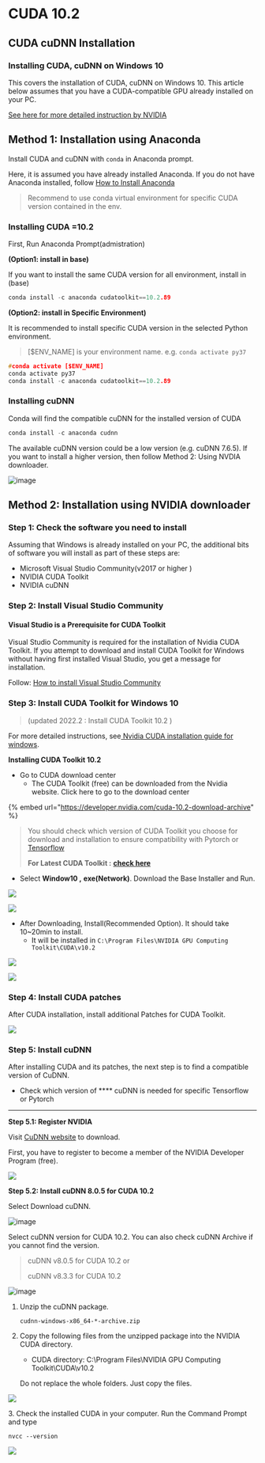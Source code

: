 # CUDA 10.2

## CUDA cuDNN Installation

### Installing CUDA, cuDNN on Windows 10

This covers the installation of CUDA, cuDNN on Windows 10. This article below assumes that you have a CUDA-compatible GPU already installed on your PC.

[See here for more detailed instruction by NVIDIA](https://docs.nvidia.com/cuda/cuda-installation-guide-microsoft-windows/index.html)

## Method 1: Installation using Anaconda

Install CUDA and cuDNN with `conda` in Anaconda prompt.

Here, it is assumed you have already installed Anaconda. If you do not have Anaconda installed, follow [How to Install Anaconda](https://ykkim.gitbook.io/dlip/dlip-installation-guide/cuda-installation)

> Recommend to use conda virtual environment for specific CUDA version contained in the env.

### Installing CUDA =10.2

First, Run Anaconda Prompt(admistration)

**(Option1: install in base)**

If you want to install the same CUDA version for all environment, install in (base)

```c
conda install -c anaconda cudatoolkit==10.2.89
```

**(Option2: install in Specific Environment)**

It is recommended to install specific CUDA version in the selected Python environment.

> \[$ENV\_NAME] is your environment name. e.g. `conda activate py37`

```c
#conda activate [$ENV_NAME]
conda activate py37
conda install -c anaconda cudatoolkit==10.2.89
```

###

### Installing cuDNN

Conda will find the compatible cuDNN for the installed version of CUDA

```c
conda install -c anaconda cudnn
```

The available cuDNN version could be a low version (e.g. cuDNN 7.6.5). If you want to install a higher version, then follow Method 2: Using NVDIA downloader.

![image](https://user-images.githubusercontent.com/38373000/162138066-87f63943-66f7-49b3-836e-f7423bba69e2.png)

##

## Method 2: Installation using NVIDIA downloader

### Step 1: Check the software you need to install <a href="#0330" id="0330"></a>

Assuming that Windows is already installed on your PC, the additional bits of software you will install as part of these steps are:

* Microsoft Visual Studio Community(v2017 or higher )
* NVIDIA CUDA Toolkit
* NVIDIA cuDNN

### &#x20;<a href="#d390" id="d390"></a>

### Step 2: Install Visual Studio Community <a href="#d390" id="d390"></a>

#### Visual Studio is a Prerequisite for CUDA Toolkit <a href="#bf6e" id="bf6e"></a>

Visual Studio Community is required for the installation of Nvidia CUDA Toolkit. If you attempt to download and install CUDA Toolkit for Windows without having first installed Visual Studio, you get a message for installation.

Follow: [How to install Visual Studio Community](../ide/visual-studio-community.md#how-to-install)

### &#x20;<a href="#2582" id="2582"></a>

### Step 3: Install CUDA Toolkit for Windows 10 <a href="#2582" id="2582"></a>

> (updated 2022.2 : Install CUDA Toolkit 10.2 )

For more detailed instructions, see[ Nvidia CUDA installation guide for windows](https://docs.nvidia.com/cuda/cuda-installation-guide-microsoft-windows/index.html).

**Installing CUDA Toolkit 10.2**

* Go to CUDA download center
  * The CUDA Toolkit (free) can be downloaded from the Nvidia website. Click here to go to the download center

{% embed url="https://developer.nvidia.com/cuda-10.2-download-archive" %}

> You should check which version of CUDA Toolkit you choose for download and installation to ensure compatibility with Pytorch or [Tensorflow](https://www.tensorflow.org/install/gpu)
>
> **For Latest CUDA Toolkit :** [**check here**](https://developer.nvidia.com/cuda-downloads)

* Select **Window10 ,** **exe(Network)**. Download the Base Installer and Run.

![](<../../.gitbook/assets/image (106).png>)

![](<../../.gitbook/assets/image (111).png>)

* After Downloading, Install(Recommended Option). It should take 10\~20min to install.
  * It will be installed in `C:\Program Files\NVIDIA GPU Computing Toolkit\CUDA\v10.2`

![](<../../.gitbook/assets/image (139).png>)

![](<../../.gitbook/assets/image (117).png>)

### Step 4: Install CUDA patches <a href="#3873" id="3873"></a>

After CUDA installation, install additional Patches for CUDA Toolkit.

![](<../../.gitbook/assets/image (125).png>)

### Step 5: Install cuDNN <a href="#3fc4" id="3fc4"></a>

After installing CUDA and its patches, the next step is to find a compatible version of CuDNN.

* Check which version of \*\*\*\* cuDNN is needed for specific Tensorflow or Pytorch

***

**Step 5.1: Register NVIDIA**

Visit [CuDNN website](https://developer.nvidia.com/cudnn) to download.

First, you have to register to become a member of the NVIDIA Developer Program (free).

![](https://miro.medium.com/max/1803/1\*cXR4ODZGhaoR1rXRmvbU6A.png)

**Step 5.2: Install cuDNN 8.0.5 for CUDA 10.2**

Select Download cuDNN.

![image](https://user-images.githubusercontent.com/38373000/162129708-5dbc70fe-f74c-45c8-af3a-2cf8b6fec75e.png)

Select cuDNN version for CUDA 10.2. You can also check cuDNN Archive if you cannot find the version.

> cuDNN v8.0.5 for CUDA 10.2 or
>
> cuDNN v8.3.3 for CUDA 10.2

![image](https://user-images.githubusercontent.com/38373000/162131292-cfe61536-a14a-43fd-8a8d-aa728ae79533.png)

1.  Unzip the cuDNN package.

    ```
    cudnn-windows-x86_64-*-archive.zip
    ```
2.  Copy the following files from the unzipped package into the NVIDIA CUDA directory.

    * CUDA directory: C:\Program Files\NVIDIA GPU Computing Toolkit\CUDA\v10.2

    Do not replace the whole folders. Just copy the files.

![](https://user-images.githubusercontent.com/38373000/162139770-10184974-4eb4-408c-8ef6-e34a550a918b.png)

3\. Check the installed CUDA in your computer. Run the Command Prompt and type

```
nvcc --version
```

![](<../../.gitbook/assets/image (16).png>)
